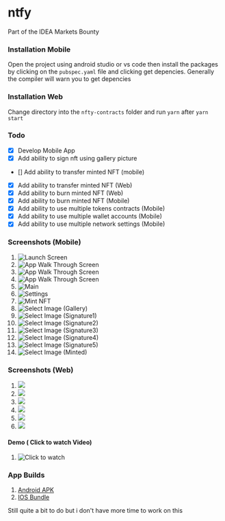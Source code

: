 # ntfy
 Part of the IDEA Markets Bounty

### Installation Mobile

Open the project using android studio or vs code then install the packages by clicking on the ``pubspec.yaml`` file and clicking get depencies. Generally the compiler will warn you to get depencies


### Installation Web

Change directory into the ``nfty-contracts`` folder and run ``yarn`` after ``yarn start``

### Todo
- [x] Develop Mobile App
- [x] Add ability to sign nft using gallery picture
- [] Add ability to transfer minted NFT (mobile)
- [x] Add ability to transfer minted NFT (Web)
- [x] Add ability to burn minted NFT (Web)
- [x] Add ability to burn minted NFT (Mobile)
- [x] Add ability to use multiple tokens contracts (Mobile)
- [x] Add ability to use multiple wallet accounts (Mobile)
- [x] Add ability to use multiple network settings (Mobile)

### Screenshots  (Mobile)
1. ![Launch Screen](https://siasky.net/HAEycnD04LaVrf0F3QR3LjPlBYr7DmjRd7xM8ChYeGGGsQ)
2. ![App Walk Through Screen](https://siasky.net/XAB3tT1TUcQckt5LObN0iezp47zFwIqP3QmOlyUNQevBEA)
3. ![App Walk Through Screen](https://siasky.net/7ADaHh3zvMasQznjX5CLF7E9LGgTxO4HZdoQwVp6000DVA)
4. ![App Walk Through Screen](https://siasky.net/HAC4cQC2kEL4NRcTx7hHK9b4R-5fAlvOpWdd7ALLPSq1dA)
5. ![Main](https://siasky.net/nAD8QY--DCWF4RUv1o5OjIZe6p7yRA89lBidJT5b-A1gkg)
6. ![Settings](https://siasky.net/nAEopehhcWKxC4JK76U8FAAfZBbzYon3v8c9uvqWqSSRKg)
7. ![Mint NFT](https://siasky.net/rABWL_vNrZiQzpgbDCHBv69UIRcwxHagqapkWGioHM-00Q)
8. ![Select Image (Gallery)](https://siasky.net/_B00XmzakdFIhsuV13FWFMU1beu0q9zJxd8LBiXPQ7u0_Q)
9. ![Select Image (Signature1)](https://siasky.net/_Aphh8wUhjaYxZ8oZVxRvbkj8JBh0XRCB2_Q_nVEk0E3Hw)
10. ![Select Image (Signature2)](https://siasky.net/PANiyWnWutcZSpRFKOckzMXIwexa1_bQ3zrV_X2dXaFgrw)
11. ![Select Image (Signature3)](https://siasky.net/_AxH2guipuxrKfCYG-KNMRWOir-D8xxMZd5QO2wQPo9_sA)
12. ![Select Image (Signature4)](https://siasky.net/_AwhipsYUt9PNfjljjDxmartbLmsnNba0NTSYmmL3qO6hQ)
13. ![Select Image (Signature5)](https://siasky.net/HAF_FIABQZI17zAFe35OAFyoGmWlRYZ8MefKJY4T5azVSw)
14. ![Select Image (Minted)](https://siasky.net/HAF_FIABQZI17zAFe35OAFyoGmWlRYZ8MefKJY4T5azVSw)

### Screenshots  (Web)
1. ![](https://siasky.net/_AJQ1Ok_swtz_v4gGTVLRKhQLucPqNW1vn959pVEazm8lw)
2. ![](https://siasky.net/fAJFAlfY9s9LLjrnl__6V2jH9rgBp1UvT3nAGtrCrhKxhg)
3. ![](https://siasky.net/fATrGGU5ouwwBeDIydjEwSc1NBcnTD3JYXW2kmTR2mVC2w)
4. ![](https://siasky.net/vAF50N5ls3QJ3_OIh1lFnXvmhNa3D5iNZvcVpT02Yj6kmg)
5. ![](https://siasky.net/_ARHIGbEuOyFNa7KBYB8yoovwpBABpIsIld5c6RAbNnfTw)
6. ![](https://siasky.net/fAVf3YX2ZPe_ST77Jhu48Vfx6i4ZCZDTzEvcGpw3_SpcLw)

#### Demo ( Click to watch Video)

1. ![Click to watch](https://siasky.net/EABG5YOz7Pl-Uc8LEDkXgV06xRHsRMBQ4NKpt3RKCk6BWw)

### App Builds

1. [Android APK](https://siasky.net/AADJdhlD_634u2k7JeD6Z26K4JakBjPO1S1wPtd6nePJsw)
2. [IOS Bundle](https://siasky.net/AACrGtZ3BBxUW-0LQqcDKURnd6vPit4PYke71lg0iCbqVA)


Still quite a bit to do but i don't have more time to work on this 
